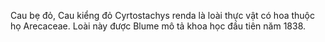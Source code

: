 Cau bẹ đỏ, Cau kiểng đỏ
Cyrtostachys renda là loài thực vật có hoa thuộc họ Arecaceae. Loài này được Blume mô tả khoa học đầu tiên năm 1838.
